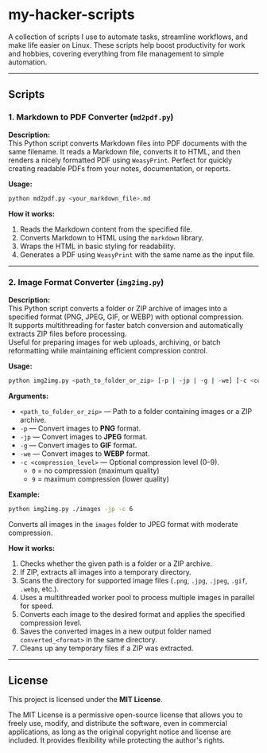 # my-hacker-scripts

A collection of scripts I use to automate tasks, streamline workflows, and make life easier on Linux. These scripts help boost productivity for work and hobbies, covering everything from file management to simple automation.

---

## Scripts

### 1. Markdown to PDF Converter (`md2pdf.py`)

**Description:**  
This Python script converts Markdown files into PDF documents with the same filename. It reads a Markdown file, converts it to HTML, and then renders a nicely formatted PDF using `WeasyPrint`. Perfect for quickly creating readable PDFs from your notes, documentation, or reports.

**Usage:**  
```bash
python md2pdf.py <your_markdown_file>.md
```

**How it works:**

1. Reads the Markdown content from the specified file.  
2. Converts Markdown to HTML using the `markdown` library.  
3. Wraps the HTML in basic styling for readability.  
4. Generates a PDF using `WeasyPrint` with the same name as the input file.

---

### 2. Image Format Converter (`img2img.py`)

**Description:**  
This Python script converts a folder or ZIP archive of images into a specified format (PNG, JPEG, GIF, or WEBP) with optional compression.  
It supports multithreading for faster batch conversion and automatically extracts ZIP files before processing.  
Useful for preparing images for web uploads, archiving, or batch reformatting while maintaining efficient compression control.

**Usage:**  
```bash
python img2img.py <path_to_folder_or_zip> [-p | -jp | -g | -we] [-c <compression_level>]
```

**Arguments:**
- `<path_to_folder_or_zip>` — Path to a folder containing images or a ZIP archive.
- `-p` — Convert images to **PNG** format.
- `-jp` — Convert images to **JPEG** format.
- `-g` — Convert images to **GIF** format.
- `-we` — Convert images to **WEBP** format.
- `-c <compression_level>` — Optional compression level (0–9).  
  - `0` = no compression (maximum quality)  
  - `9` = maximum compression (lower quality)

**Example:**  
```bash
python img2img.py ./images -jp -c 6
```
Converts all images in the `images` folder to JPEG format with moderate compression.

**How it works:**

1. Checks whether the given path is a folder or a ZIP archive.  
2. If ZIP, extracts all images into a temporary directory.  
3. Scans the directory for supported image files (`.png`, `.jpg`, `.jpeg`, `.gif`, `.webp`, etc.).  
4. Uses a multithreaded worker pool to process multiple images in parallel for speed.  
5. Converts each image to the desired format and applies the specified compression level.  
6. Saves the converted images in a new output folder named `converted_<format>` in the same directory.  
7. Cleans up any temporary files if a ZIP was extracted.  

---

## License

This project is licensed under the **MIT License**.  

The MIT License is a permissive open-source license that allows you to freely use, modify, and distribute the software, even in commercial applications, as long as the original copyright notice and license are included. It provides flexibility while protecting the author's rights.
